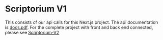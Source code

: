 <h1> Scriptorium V1 </h1>

<p> This consists of our api calls for this Next.js project. The api documentation is <a href="https://github.com/Cryptidx/Scriptorium/blob/master/PP1/docs.pdf">docs.pdf<a>. 
  For the complete project with front and back end connected, please see <a href="https://github.com/Cryptidx/Scriptorium-V2">Scriptorium-V2</a></p>
